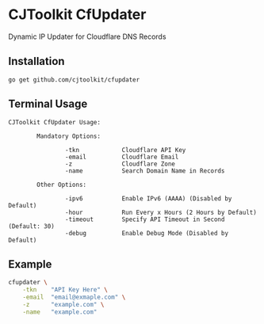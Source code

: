 # CJToolkit CfUpdater

Dynamic IP Updater for Cloudflare DNS Records

## Installation

~~~
go get github.com/cjtoolkit/cfupdater
~~~

## Terminal Usage

~~~
CJToolkit CfUpdater Usage:

        Mandatory Options:

                -tkn            Cloudflare API Key
                -email          Cloudflare Email
                -z              Cloudflare Zone
                -name           Search Domain Name in Records

        Other Options:

                -ipv6           Enable IPv6 (AAAA) (Disabled by Default)
                -hour           Run Every x Hours (2 Hours by Default)
                -timeout        Specify API Timeout in Second (Default: 30)
                -debug          Enable Debug Mode (Disabled by Default)
~~~

## Example

~~~ sh
cfupdater \
	-tkn	"API Key Here" \
	-email	"email@exmaple.com" \
	-z		"example.com" \
	-name	"example.com"
~~~